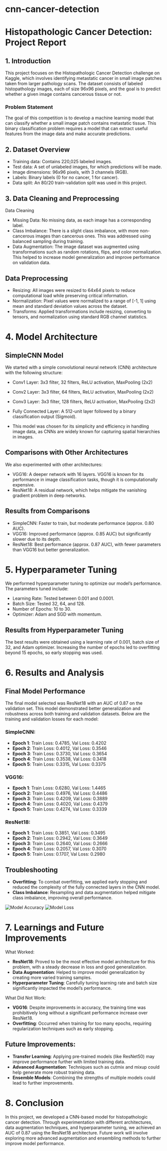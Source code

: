 # cnn-cancer-detection

# Histopathologic Cancer Detection: Project Report

## 1. Introduction

This project focuses on the Histopathologic Cancer Detection challenge on Kaggle, which involves identifying metastatic cancer in small image patches taken from larger pathology scans. The dataset consists of labeled histopathology images, each of size 96x96 pixels, and the goal is to predict whether a given image contains cancerous tissue or not.

### Problem Statement

The goal of this competition is to develop a machine learning model that can classify whether a small image patch contains metastatic tissue. This binary classification problem requires a model that can extract useful features from the image data and make accurate predictions.

## 2. Dataset Overview

- Training data: Contains 220,025 labeled images.
- Test data: A set of unlabeled images, for which predictions will be made.
- Image dimensions: 96x96 pixels, with 3 channels (RGB).
- Labels: Binary labels (0 for no cancer, 1 for cancer).
- Data split: An 80/20 train-validation split was used in this project.

## 3. Data Cleaning and Preprocessing

Data Cleaning
- Missing Data: No missing data, as each image has a corresponding label.
- Class Imbalance: There is a slight class imbalance, with more non-cancerous images than cancerous ones. This was addressed using balanced sampling during training.
- Data Augmentation: The image dataset was augmented using transformations such as random rotations, flips, and color normalization. This helped to increase model generalization and improve performance on validation data.

## Data Preprocessing

- Resizing: All images were resized to 64x64 pixels to reduce computational load while preserving critical information.
- Normalization: Pixel values were normalized to a range of [-1, 1] using mean and standard deviation values across the dataset.
- Transforms: Applied transformations include resizing, converting to tensors, and normalization using standard RGB channel statistics.

# 4. Model Architecture

## SimpleCNN Model

We started with a simple convolutional neural network (CNN) architecture with the following structure:

- Conv1 Layer: 3x3 filter, 32 filters, ReLU activation, MaxPooling (2x2)
- Conv2 Layer: 3x3 filter, 64 filters, ReLU activation, MaxPooling (2x2)
- Conv3 Layer: 3x3 filter, 128 filters, ReLU activation, MaxPooling (2x2)
- Fully Connected Layer: A 512-unit layer followed by a binary classification output (Sigmoid).

- This model was chosen for its simplicity and efficiency in handling image data, as CNNs are widely known for capturing spatial hierarchies in images.

## Comparisons with Other Architectures

We also experimented with other architectures:

- VGG16: A deeper network with 16 layers. VGG16 is known for its performance in image classification tasks, though it is computationally expensive.
- ResNet18: A residual network, which helps mitigate the vanishing gradient problem in deep networks.

## Results from Comparisons

- SimpleCNN: Faster to train, but moderate performance (approx. 0.80 AUC).
- VGG16: Improved performance (approx. 0.85 AUC) but significantly slower due to its depth.
- ResNet18: Best performance (approx. 0.87 AUC), with fewer parameters than VGG16 but better generalization.

# 5. Hyperparameter Tuning

We performed hyperparameter tuning to optimize our model’s performance. The parameters tuned include:

- Learning Rate: Tested between 0.001 and 0.0001.
- Batch Size: Tested 32, 64, and 128.
- Number of Epochs: 10 to 30.
- Optimizer: Adam and SGD with momentum.

## Results from Hyperparameter Tuning

The best results were obtained using a learning rate of 0.001, batch size of 32, and Adam optimizer. Increasing the number of epochs led to overfitting beyond 15 epochs, so early stopping was used.

# 6. Results and Analysis

## Final Model Performance

The final model selected was ResNet18 with an AUC of 0.87 on the validation set. This model demonstrated better generalization and robustness across both training and validation datasets. Below are the training and validation losses for each model:

### SimpleCNN:
- **Epoch 1**: Train Loss: 0.4785, Val Loss: 0.4202
- **Epoch 2**: Train Loss: 0.4012, Val Loss: 0.3546
- **Epoch 3**: Train Loss: 0.3730, Val Loss: 0.3654
- **Epoch 4**: Train Loss: 0.3538, Val Loss: 0.3418
- **Epoch 5**: Train Loss: 0.3315, Val Loss: 0.3375

### VGG16:
- **Epoch 1**: Train Loss: 0.6280, Val Loss: 1.4465
- **Epoch 2**: Train Loss: 0.4976, Val Loss: 0.4486
- **Epoch 3**: Train Loss: 0.4209, Val Loss: 0.3889
- **Epoch 4**: Train Loss: 0.4020, Val Loss: 0.4379
- **Epoch 5**: Train Loss: 0.4274, Val Loss: 0.3339

### ResNet18:
- **Epoch 1**: Train Loss: 0.3851, Val Loss: 0.3495
- **Epoch 2**: Train Loss: 0.2942, Val Loss: 0.3649
- **Epoch 3**: Train Loss: 0.2640, Val Loss: 0.2666
- **Epoch 4**: Train Loss: 0.2057, Val Loss: 0.3070
- **Epoch 5**: Train Loss: 0.1707, Val Loss: 0.2980

## Troubleshooting

- **Overfitting**: To combat overfitting, we applied early stopping and reduced the complexity of the fully connected layers in the CNN model.
- **Class Imbalance**: Resampling and data augmentation helped mitigate class imbalance, improving overall performance.

![Model Accuracy](model_accuracy_comparison.png)
![Model Loss](model_loss_comparison.png)


# 7. Learnings and Future Improvements

What Worked:
- **ResNet18**: Proved to be the most effective model architecture for this problem, with a steady decrease in loss and good generalization.
- **Data Augmentation**: Helped to improve model generalization by creating more varied training samples.
- **Hyperparameter Tuning**: Carefully tuning learning rate and batch size significantly impacted the model’s performance.

What Did Not Work:
- **VGG16**: Despite improvements in accuracy, the training time was prohibitively long without a significant performance increase over ResNet18.
- **Overfitting**: Occurred when training for too many epochs, requiring regularization techniques such as early stopping.

## Future Improvements:

- **Transfer Learning**: Applying pre-trained models (like ResNet50) may improve performance further with limited training data.
- **Advanced Augmentation**: Techniques such as cutmix and mixup could help generate more robust training data.
- **Ensemble Models**: Combining the strengths of multiple models could lead to further improvements.

# 8. Conclusion

In this project, we developed a CNN-based model for histopathologic cancer detection. Through experimentation with different architectures, data augmentation techniques, and hyperparameter tuning, we achieved an AUC of 0.87 using the ResNet18 architecture. Future work will involve exploring more advanced augmentation and ensembling methods to further improve model performance.
